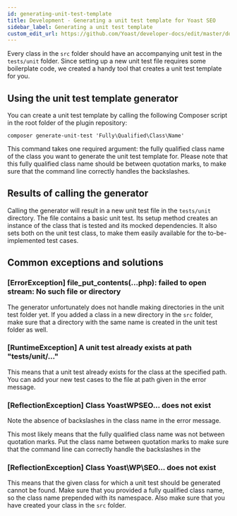 ```yaml
---
id: generating-unit-test-template
title: Development - Generating a unit test template for Yoast SEO
sidebar_label: Generating a unit test template
custom_edit_url: https://github.com/Yoast/developer-docs/edit/master/docs/development/environment/generating-unit-test-template.md
---
```

Every class in the `src` folder should have an accompanying unit test in the `tests/unit` folder. Since setting up a new unit test file requires some boilerplate code, we created a handy tool that creates a unit test template for you.

## Using the unit test template generator
You can create a unit test template by calling the following Composer script in the root folder of the plugin repository:
```shell
composer generate-unit-test 'Fully\Qualified\Class\Name'
```
This command takes one required argument: the fully qualified class name of the class you want to generate the unit test template for. Please note that this fully qualified class name should be between quotation marks, to make sure that the command line correctly handles the backslashes.

## Results of calling the generator
Calling the generator will result in a new unit test file in the `tests/unit` directory. The file contains a basic unit test. Its setup method creates an instance of the class that is tested and its mocked dependencies. It also sets both on the unit test class, to make them easily available for the to-be-implemented test cases.

## Common exceptions and solutions

### [ErrorException] file_put_contents(...php): failed to open stream: No such file or directory
The generator unfortunately does not handle making directories in the unit test folder yet. If you added a class in a new directory in the `src` folder, make sure that a directory with the same name is created in the unit test folder as well.

### [RuntimeException] A unit test already exists at path "tests/unit/..."
This means that a unit test already exists for the class at the specified path. You can add your new test cases to the file at path given in the error message.

### [ReflectionException] Class YoastWPSEO... does not exist
Note the absence of backslashes in the class name in the error message.

This most likely means that the fully qualified class name was not between quotation marks. Put the class name between quotation marks to make sure that the command line can correctly handle the backslashes in the 

### [ReflectionException] Class Yoast\WP\SEO\... does not exist
This means that the given class for which a unit test should be generated cannot be found. Make sure that you provided a fully qualified class name, so the class name prepended with its namespace. Also make sure that you have created your class in the `src` folder.

